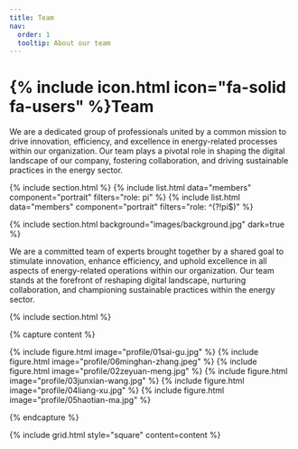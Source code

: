 ```yaml
---
title: Team
nav:
  order: 1
  tooltip: About our team
---
```


# {% include icon.html icon="fa-solid fa-users" %}Team

We are a dedicated group of professionals united by a common mission to drive innovation, efficiency, and excellence in energy-related processes within our organization. 
Our team plays a pivotal role in shaping the digital landscape of our company, fostering collaboration, and driving sustainable practices in the energy sector.


{% include section.html %}
{% include list.html data="members" component="portrait" filters="role: pi" %}
{% include list.html data="members" component="portrait" filters="role: ^(?!pi$)" %}

{% include section.html background="images/background.jpg" dark=true %}

We are a committed team of experts brought together by a shared goal to stimulate innovation, enhance efficiency, and uphold excellence in all aspects of energy-related operations within our organization. Our team stands at the forefront of reshaping digital landscape, nurturing collaboration, and championing sustainable practices within the energy sector.

{% include section.html %}

{% capture content %}

{% include figure.html image="profile/01sai-gu.jpg" %}
{% include figure.html image="profile/06minghan-zhang.jpeg" %}
{% include figure.html image="profile/02zeyuan-meng.jpg" %}
{% include figure.html image="profile/03junxian-wang.jpg" %}
{% include figure.html image="profile/04liang-xu.jpg" %}
{% include figure.html image="profile/05haotian-ma.jpg" %}

{% endcapture %}

{% include grid.html style="square" content=content %}



